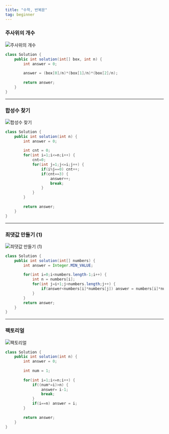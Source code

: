 ```yaml
---
title: "수학, 반복문"
tag: beginner
---
```


### 주사위의 개수
![주사위의 개수](https://github.com/yony-k/yony-k.github.io/assets/109204976/45223f32-fec9-4558-963c-9190fbb50748)

```java
class Solution {
    public int solution(int[] box, int n) {
        int answer = 0;
        
        answer = (box[0]/n)*(box[1]/n)*(box[2]/n);
        
        return answer;
    }
}
```

---

### 합성수 찾기
![합성수 찾기](https://github.com/yony-k/yony-k.github.io/assets/109204976/258b266a-b953-408f-97aa-fbc5c01c2168)

```java
class Solution {
    public int solution(int n) {
        int answer = 0;
        
        int cnt = 0;
		for(int i=1;i<=n;i++) {
			cnt=0;
			for(int j=1;j<=i;j++) {
				if(i%j==0) cnt++;
				if(cnt==3) {
					answer++;
					break;
				}
			}
		}
        
        return answer;
    }
}
```

---

### 최댓값 만들기 (1)
![최댓값 만들기 (1)](https://github.com/yony-k/yony-k.github.io/assets/109204976/6bee4cd1-2d34-4be5-8213-292751d009e7)

```java
class Solution {
    public int solution(int[] numbers) {
        int answer = Integer.MIN_VALUE;
		
		for(int i=0;i<numbers.length-1;i++) {
			int n = numbers[i];
			for(int j=i+1;j<numbers.length;j++) {
				if(answer<numbers[i]*numbers[j]) answer = numbers[i]*numbers[j];
			}
		}
        return answer;
    }
}
```

---

### 팩토리얼
![팩토리얼](https://github.com/yony-k/yony-k.github.io/assets/109204976/bba9d48b-eb51-4dbe-ac55-9cbb2e12409e)

```java
class Solution {
    public int solution(int n) {
        int answer = 0;
        
        int num = 1;
		
		for(int i=1;i<=n;i++) {
			if((num*=i)>n) {
				answer= i-1;
				break;
			}
			if(i==n) answer = i;
		}
        
        return answer;
    }
}
```

